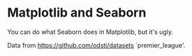 # Matplotlib and Seaborn

You can do what Seaborn does in Matplotlib, but it's ugly.

Data from <https://github.com/odsti/datasets> `premier_league'.

